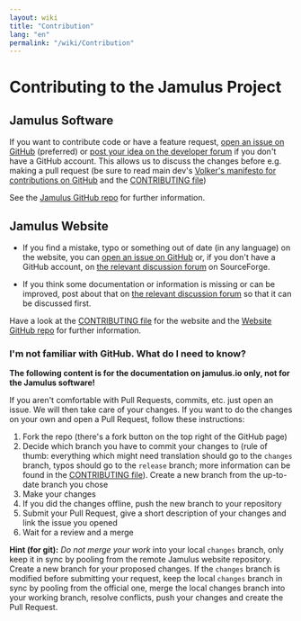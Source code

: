 ```yaml
---
layout: wiki
title: "Contribution"
lang: "en"
permalink: "/wiki/Contribution"
---
```


# Contributing to the Jamulus Project

## Jamulus Software

If you want to contribute code or have a feature request, [open an issue on GitHub](https://github.com/corrados/jamulus/issues/) (preferred) or [post your idea on the developer forum](https://sourceforge.net/p/llcon/discussion/developerforum/) if you don't have a GitHub account. This allows us to discuss the changes before e.g. making a pull request (be sure to read main dev's [Volker's manifesto for contributions on GitHub](https://github.com/jamulussoftware/jamulus/issues/596) and the [CONTRIBUTING file](https://github.com/jamulussoftware/jamulus/blob/master/CONTRIBUTING.md))

See the [Jamulus GitHub repo](https://github.com/jamulussoftware/jamulus) for further information.

## Jamulus Website

*  If you find a mistake, typo or something out of date (in any language) on the website, you can [open an issue on GitHub](https://github.com/jamulussoftware/jamuluswebsite/issues) or, if you don't have a GitHub account, on [the relevant discussion forum](https://sourceforge.net/p/llcon/discussion/) on SourceForge.

*  If you think some documentation or information is missing or can be improved, post about that on [the relevant discussion forum](https://sourceforge.net/p/llcon/discussion/) so that it can be discussed first.

Have a look at the [CONTRIBUTING file](https://github.com/jamulussoftware/jamuluswebsite/blob/changes/CONTRIBUTING.md) for the website and the [Website GitHub repo](https://github.com/jamulussoftware/jamuluswebsite) for further information.

### I'm not familiar with GitHub. What do I need to know?

**The following content is for the documentation on jamulus.io only, not for the Jamulus software!**

If you aren't comfortable with Pull Requests, commits, etc. just open an issue. We will then take care of your changes. If you want to do the changes on your own and open a Pull Request, follow these instructions:

1. Fork the repo (there's a fork button on the top right of the GitHub page)
2. Decide which branch you have to commit your changes to (rule of thumb: everything which might need translation should go to the `changes` branch, typos should go to the `release` branch; more information can be found in the [CONTRIBUTING file](https://github.com/jamulussoftware/jamuluswebsite/blob/changes/CONTRIBUTING.md)). Create a new branch from the up-to-date branch you chose
3. Make your changes
4. If you did the changes offline, push the new branch to your repository
5. Submit your Pull Request, give a short description of your changes and link the issue you opened
6. Wait for a review and a merge

**Hint (for git):** *Do not merge your work* into your local `changes` branch, only keep it in sync by pooling from the remote Jamulus website repository. Create a new branch for your proposed changes.
If the `changes` branch is modified before submitting your request, keep the local `changes` branch in sync by pooling from the official one, merge the local changes branch into your working branch, resolve conflicts, push your changes and create the Pull Request.
